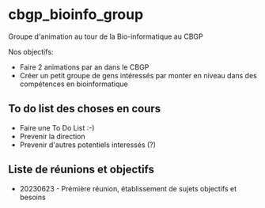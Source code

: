 # cbgp_bioinfo_group
Groupe d'animation au tour de la Bio-informatique au CBGP

Nos objectifs:

* Faire 2 animations par an dans le CBGP
* Créer un petit groupe de gens intéressés par monter en niveau dans des compétences en bioinformatique


## To do list des choses en cours

* Faire une To Do List :-)
* Prevenir la direction
* Prevenir d'autres potentiels interessés (?)


## Liste de réunions et objectifs

* 20230623 - Prémière réunion, établissement de sujets objectifs et besoins
